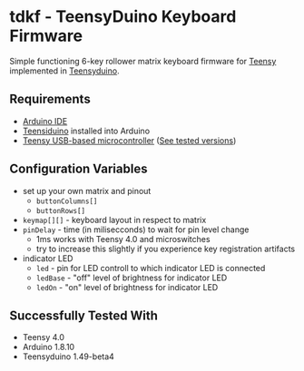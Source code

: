# tdkf - TeensyDuino Keyboard Firmware
Simple functioning 6-key rollower matrix keyboard firmware for [Teensy][1] implemented in [Teensyduino][2].

## Requirements
* [Arduino IDE][3]
* [Teensiduino][2] installed into Arduino
* [Teensy USB-based microcontroller][1] ([See tested versions](##-Successfully-Tested-With))

## Configuration Variables
* set up your own matrix and pinout
  * `buttonColumns[]`
  * `buttonRows[]`
* `keymap[][]` - keyboard layout in respect to matrix
* `pinDelay` - time (in milisecconds) to wait for pin level change
  * 1ms works with Teensy 4.0 and microswitches
  * try to increase this slightly if you experience key registration artifacts
* indicator LED
  * `led` - pin for LED controll to which indicator LED is connected
  * `ledBase` - "off" level of brightness for indicator LED
  * `ledOn` - "on" level of brightness for indicator LED

## Successfully Tested With
* Teensy 4.0
* Arduino 1.8.10
* Teensyduino 1.49-beta4

[1]: https://www.pjrc.com/teensy/
[2]: https://www.pjrc.com/teensy/teensyduino.html
[3]: https://www.arduino.cc/en/Main/Software